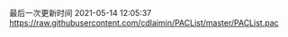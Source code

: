 最后一次更新时间 2021-05-14 12:05:37
https://raw.githubusercontent.com/cdlaimin/PACList/master/PACList.pac

